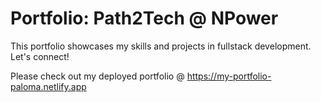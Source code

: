 # Portfolio: Path2Tech @ NPower

This portfolio showcases my skills and projects in fullstack development.
Let's connect!

Please check out my deployed portfolio @ https://my-portfolio-paloma.netlify.app
